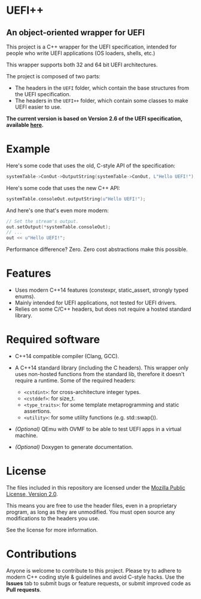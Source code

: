 # UEFI++
## An object-oriented wrapper for UEFI
This project is a C++ wrapper for the UEFI specification, intended for people who write UEFI applications (OS loaders, shells, etc.)

This wrapper supports both 32 and 64 bit UEFI architectures.

The project is composed of two parts:
- The headers in the `UEFI` folder, which contain the base structures from the UEFI specification.
- The headers in the `UEFI++` folder, which contain some classes to make UEFI easier to use.

**The current version is based on Version 2.6 of the UEFI specification, available [here](http://www.uefi.org/specifications).**

# Example
Here's some code that uses the old, C-style API of the specification:
```c
systemTable->ConOut->OutputString(systemTable->ConOut, L"Hello UEFI!");
```

Here's some code that uses the new C++ API:
```c++
systemTable.consoleOut.outputString(u"Hello UEFI!");
```

And here's one that's even more modern:
```c++
// Set the stream's output.
out.setOutput(*systemTable.consoleOut);
// ...
out << u"Hello UEFI!";
```

Performance difference? Zero. Zero cost abstractions make this possible.

# Features
- Uses modern C++14 features (constexpr, static_assert, strongly typed enums).
- Mainly intended for UEFI applications, not tested for UEFI drivers.
- Relies on some C/C++ headers, but does not require a hosted standard library.

# Required software
* C++14 compatible compiler (Clang, GCC).
* A C++14 standard library (including the C headers). This wrapper only uses non-hosted functions from the standard lib, therefore it doesn't require a runtime. Some of the required headers:
  - `<cstdint>`: for cross-architecture integer types.
  - `<cstddef>`: for size_t.
  - `<type_traits>`: for some template metaprogramming and static assertions.
  - `<utility>`: for some utility functions (e.g. std::swap()).

* *(Optional)* QEmu with OVMF to be able to test UEFI apps in a virtual machine.
* *(Optional)* Doxygen to generate documentation.

# License
The files included in this repository are licensed under the
[Mozilla Public License, Version 2.0](https://www.mozilla.org/en-US/MPL/2.0/).

This means you are free to use the header files, even in a proprietary program,
as long as they are unmodified. You must open source any modifications to the
headers you use.

See the license for more information.

# Contributions
Anyone is welcome to contribute to this project. 
Please try to adhere to modern C++ coding style & guidelines and avoid C-style hacks. Use the **Issues** tab to submit bugs or feature requests, or submit improved code as **Pull requests**.
